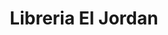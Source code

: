 ---
title: "Libreria El Jordan"
url: /quetzaltenango/libreria-el-jordan/
shop: material de oficina
---